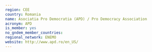 ```yaml
---
region: CEE
country: Romania
name: Asociatia Pro Democratia (APD) / Pro Democracy Association
acronym: APD
is_member: yes
no_gndem_member_countries: 
regional_network: ENEMO
website: http://www.apd.ro/en_US/
---
```

